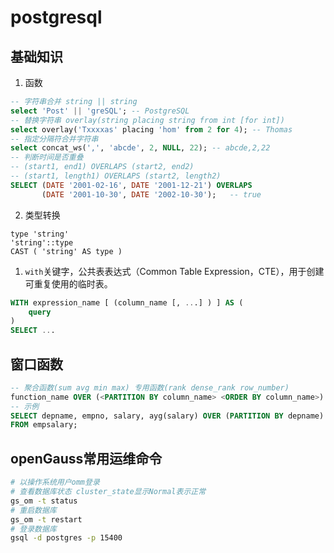 # postgresql

## 基础知识


1. 函数

```sql
-- 字符串合并 string || string
select 'Post' || 'greSQL'; -- PostgreSQL
-- 替换字符串 overlay(string placing string from int [for int])
select overlay('Txxxxas' placing 'hom' from 2 for 4); -- Thomas
-- 指定分隔符合并字符串
select concat_ws(',', 'abcde', 2, NULL, 22); -- abcde,2,22
-- 判断时间是否重叠 
-- (start1, end1) OVERLAPS (start2, end2) 
-- (start1, length1) OVERLAPS (start2, length2)
SELECT (DATE '2001-02-16', DATE '2001-12-21') OVERLAPS
       (DATE '2001-10-30', DATE '2002-10-30');   -- true
```

2. 类型转换
```
type 'string'
'string'::type
CAST ( 'string' AS type )
```
1. `with`关键字，公共表表达式（Common Table Expression，CTE），用于创建可重复使用的临时表。

```sql
WITH expression_name [ (column_name [, ...] ) ] AS (
    query
)
SELECT ...

```

## 窗口函数

```sql
-- 聚合函数(sum avg min max) 专用函数(rank dense_rank row_number)
function_name OVER (<PARTITION BY column_name> <ORDER BY column_name>)
-- 示例
SELECT depname, empno, salary, ayg(salary) OVER (PARTITION BY depname) 
FROM empsalary;
```

## openGauss常用运维命令

```bash
# 以操作系统用户omm登录
# 查看数据库状态 cluster_state显示Normal表示正常
gs_om -t status
# 重启数据库
gs_om -t restart
# 登录数据库
gsql -d postgres -p 15400
```
